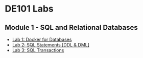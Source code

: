 # DE101 Labs 

## Module 1 - SQL and Relational Databases 
* [Lab 1: Docker for Databases](Lab1_DockerForDatabases/)
* [Lab 2: SQL Statements [DDL & DML]](Lab2_SQL_DDL_DML/)
* [Lab 3: SQL Transactions](Lab3_SQL_Transactions/)
